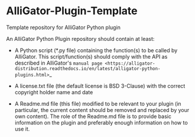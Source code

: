 # AlliGator-Plugin-Template
Template repository for AlliGator Python plugin

An AlliGator Python Plugin repository should contain at least:

+ A Python script (*.py file) containing the function(s) to be called by 
AlliGator. This script/function(s) should comply with the API as described in 
AlliGator's `manual page <https://alligator-distribution.readthedocs.io/en/latest/alligator-python-plugins.html>`_

+ A license.txt file (the default license is BSD 3-Clause) with the correct 
copyright holder name and date

+ A Readme.md file (this file) modified to be relevant to your plugin (in particular,
the current content should be removed and replaced by your own content). The role
of the Readme.md file is to provide basic information on the plugin and preferably
enough information on how to use it.
